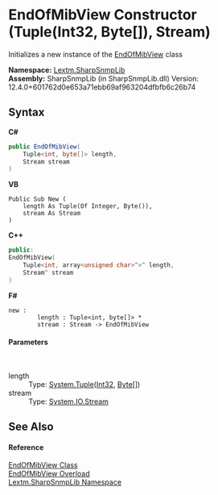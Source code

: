 # EndOfMibView Constructor (Tuple(Int32, Byte[]), Stream)
 

Initializes a new instance of the <a href="T_Lextm_SharpSnmpLib_EndOfMibView">EndOfMibView</a> class

**Namespace:**&nbsp;<a href="N_Lextm_SharpSnmpLib">Lextm.SharpSnmpLib</a><br />**Assembly:**&nbsp;SharpSnmpLib (in SharpSnmpLib.dll) Version: 12.4.0+601762d0e653a71ebb69af963204dfbfb6c26b74

## Syntax

**C#**<br />
``` C#
public EndOfMibView(
	Tuple<int, byte[]> length,
	Stream stream
)
```

**VB**<br />
``` VB
Public Sub New ( 
	length As Tuple(Of Integer, Byte()),
	stream As Stream
)
```

**C++**<br />
``` C++
public:
EndOfMibView(
	Tuple<int, array<unsigned char>^>^ length, 
	Stream^ stream
)
```

**F#**<br />
``` F#
new : 
        length : Tuple<int, byte[]> * 
        stream : Stream -> EndOfMibView
```


#### Parameters
&nbsp;<dl><dt>length</dt><dd>Type: <a href="https://docs.microsoft.com/dotnet/api/system.tuple-2" target="_blank" rel="noopener noreferrer">System.Tuple</a>(<a href="https://docs.microsoft.com/dotnet/api/system.int32" target="_blank" rel="noopener noreferrer">Int32</a>, <a href="https://docs.microsoft.com/dotnet/api/system.byte" target="_blank" rel="noopener noreferrer">Byte</a>[])<br /></dd><dt>stream</dt><dd>Type: <a href="https://docs.microsoft.com/dotnet/api/system.io.stream" target="_blank" rel="noopener noreferrer">System.IO.Stream</a><br /></dd></dl>

## See Also


#### Reference
<a href="T_Lextm_SharpSnmpLib_EndOfMibView">EndOfMibView Class</a><br /><a href="Overload_Lextm_SharpSnmpLib_EndOfMibView__ctor">EndOfMibView Overload</a><br /><a href="N_Lextm_SharpSnmpLib">Lextm.SharpSnmpLib Namespace</a><br />